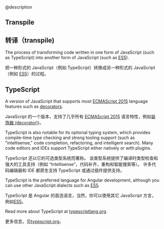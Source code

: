 @description


## Transpile

## 转译（transpile)


<div class="l-sub-section">



The process of transforming code written in one form of JavaScript
(such as TypeScript) into another form of JavaScript  (such as [ES5](_fragments/glossary-t2#es5)).

把一种形式的 JavaScript（例如 TypeScript）转换成另一种形式的 JavaScript（例如 [ES5](_fragments/glossary-t2#es5)）的过程。


</div>



## TypeScript


<div class="l-sub-section">



A version of JavaScript that supports most [ECMAScript 2015](_fragments/glossary-t2#es2015)
language features such as [decorators](_fragments/glossary-t2#decorator).

JavaScript 的一个版本，支持了几乎所有 [ECMAScript 2015](_fragments/glossary-t2#ecmascript=2015) 语言特性，例如[装饰器 (decorator)](_fragments/glossary-t2#decorator))。

TypeScript is also notable for its optional typing system, which provides
compile-time type checking and strong tooling support (such as "intellisense,"
code completion, refactoring, and intelligent search). Many code editors
and IDEs support TypeScript either natively or with plugins.

TypeScript 还以它的可选类型系统而著称。
该类型系统提供了编译时类型检查和强大的工具支持（例如 “Intellisense”，代码补齐，重构和智能搜索等）。
许多代码编辑器和 IDE 都原生支持 TypeScript 或通过插件提供支持。

TypeScript is the preferred language for Angular development, although
you can use other JavaScript dialects such as [ES5](_fragments/glossary-t2#es5).

TypeScript 是 Angular 的首选语言，当然，你可以使用其它 JavaScript 方言，例如[ES5](_fragments/glossary-t2#es5)。

Read more about TypeScript at [typescriptlang.org](http://www.typescriptlang.org/).

更多信息，见[typescript.org](http://www.typescriptlang.org/)。

</div>

